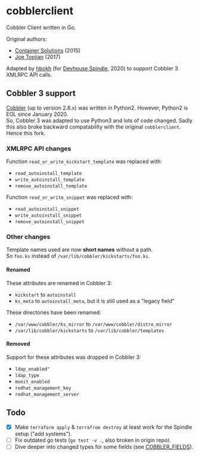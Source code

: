 # cobblerclient

Cobbler Client written in Go.

Original authors:

- [Container Solutions](https://www.container-solutions.com/) (2015)
- [Joe Topjian](https://github.com/jtopjian) (2017)

Adapted by [hbokh](https://github.com/hbokh) (for [Devhouse Spindle](https://wearespindle.com/), 2020) to support Cobbler 3 XMLRPC API calls.

## Cobbler 3 support

[Cobbler](https://github.com/cobbler/cobbler) (up to version 2.8.x) was written in Python2.
However, Python2 is EOL since January 2020.\
So, Cobbler 3 was adapted to use Python3 and lots of code changed. Sadly this also broke
backward compatability with the original `cobblerclient`. Hence this fork.

### XMLRPC API changes

Function `read_or_write_kickstart_template` was replaced with:

- `read_autoinstall_template`
- `write_autoinstall_template`
- `remove_autoinstall_template`

Function `read_or_write_snippet` was replaced with:

- `read_autoinstall_snippet`
- `write_autoinstall_snippet`
- `remove_autoinstall_snippet`

### Other changes

Template names used are now **short names** without a path.\
So `foo.ks` instead of `/var/lib/cobbler/kickstarts/foo.ks`.

#### Renamed

These attributes are renamed in Cobbler 3:

- `kickstart` to `autoinstall`
- `ks_meta` to `autoinstall_meta`, but it is still used as a "legacy field"

These directories have been renamed:

- `/var/www/cobbler/ks_mirror` to `/var/www/cobbler/distro_mirror`
- `/var/lib/cobbler/kickstarts` to `/var/lib/cobbler/templates`

#### Removed

Support for these attributes was dropped in Cobbler 3:

- `ldap_enabled"`
- `ldap_type`
- `monit_enabled`
- `redhat_management_key`
- `redhat_management_server`

## Todo

- [x] Make `terraform apply` & `terrafrom destroy` at least work for the Spindle setup ("add systems").
- [ ] Fix outdated go tests (`go test -v .`, also broken in origin repo).
- [ ] Dive deeper into changed types for some fields (see [COBBLER_FIELDS](./COBBLER_FIELDS.md)).

